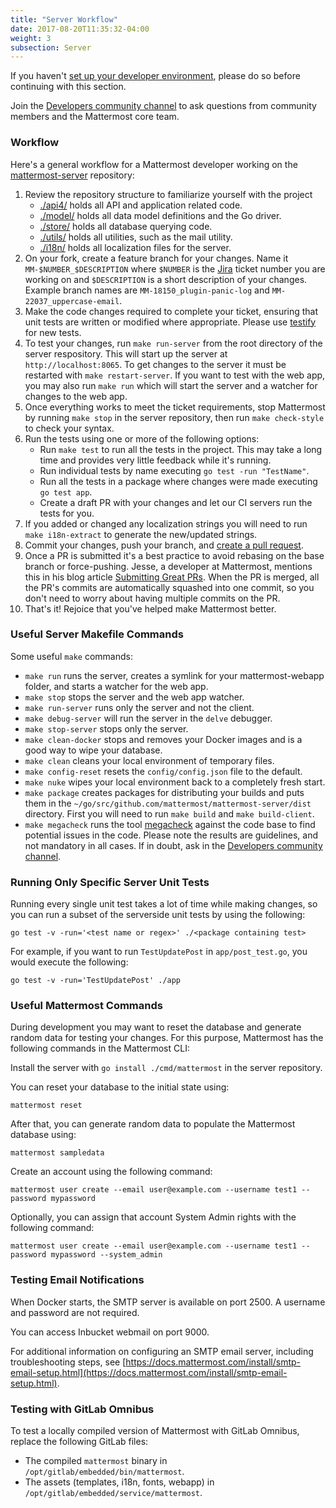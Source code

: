 ```yaml
---
title: "Server Workflow"
date: 2017-08-20T11:35:32-04:00
weight: 3
subsection: Server
---
```


If you haven't [set up your developer environment](https://developers.mattermost.com/contribute/server/developer-setup/), please do so before continuing with this section.

Join the [Developers community channel](https://community.mattermost.com/core/channels/developers) to ask questions from community members and the Mattermost core team.

### Workflow

Here's a general workflow for a Mattermost developer working on the [mattermost-server](https://github.com/mattermost/mattermost-server) repository:

1. Review the repository structure to familiarize yourself with the project
    * [./api4/](https://github.com/mattermost/mattermost-server/tree/master/api4) holds all API and application related code.
    * [./model/](https://github.com/mattermost/mattermost-server/tree/master/model) holds all data model definitions and the Go driver.
    * [./store/](https://github.com/mattermost/mattermost-server/tree/master/store) holds all database querying code.
    * [./utils/](https://github.com/mattermost/mattermost-server/tree/master/utils) holds all utilities, such as the mail utility.
    * [./i18n/](https://github.com/mattermost/mattermost-server/tree/master/i18n) holds all localization files for the server.
2. On your fork, create a feature branch for your changes. Name it `MM-$NUMBER_$DESCRIPTION` where `$NUMBER` is the [Jira](https://mattermost.atlassian.net) ticket number you are working on and `$DESCRIPTION` is a short description of your changes. Example branch names are `MM-18150_plugin-panic-log` and `MM-22037_uppercase-email`.
3. Make the code changes required to complete your ticket, ensuring that unit tests are written or modified where appropriate. Please use [testify](https://github.com/stretchr/testify) for new tests.
4. To test your changes, run `make run-server` from the root directory of the server respository. This will start up the server at `http://localhost:8065`. To get changes to the server it must be restarted with `make restart-server`. If you want to test with the web app, you may also run `make run` which will start the server and a watcher for changes to the web app.
5. Once everything works to meet the ticket requirements, stop Mattermost by running `make stop` in the server repository, then run `make check-style` to check your syntax.
6. Run the tests using one or more of the following options:
     * Run `make test` to run all the tests in the project. This may take a long time and provides very little feedback while it's running.
     * Run individual tests by name executing `go test -run "TestName"`.
     * Run all the tests in a package where changes were made executing `go test app`.
     * Create a draft PR with your changes and let our CI servers run the tests for you.
7. If you added or changed any localization strings you will need to run `make i18n-extract` to generate the new/updated strings.
8. Commit your changes, push your branch, and [create a pull request](https://developers.mattermost.com/contribute/getting-started/contribution-checklist/).
9. Once a PR is submitted it's a best practice to avoid rebasing on the base branch or force-pushing. Jesse, a developer at Mattermost, mentions this in his blog article [Submitting Great PRs](https://mattermost.com/blog/submitting-great-prs/). When the PR is merged, all the PR's commits are automatically squashed into one commit, so you don't need to worry about having multiple commits on the PR.
10. That's it! Rejoice that you've helped make Mattermost better.

### Useful Server Makefile Commands

Some useful `make` commands:

* `make run` runs the server, creates a symlink for your mattermost-webapp folder, and starts a watcher for the web app.
* `make stop` stops the server and the web app watcher.
* `make run-server` runs only the server and not the client.
* `make debug-server` will run the server in the `delve` debugger.
* `make stop-server` stops only the server.
* `make clean-docker` stops and removes your Docker images and is a good way to wipe your database.
* `make clean` cleans your local environment of temporary files.
* `make config-reset` resets the `config/config.json` file to the default.
* `make nuke` wipes your local environment back to a completely fresh start.
* `make package` creates packages for distributing your builds and puts them in the `~/go/src/github.com/mattermost/mattermost-server/dist` directory. First you will need to run `make build` and `make build-client`.
* `make megacheck` runs the tool [megacheck](https://github.com/dominikh/go-tools/tree/master/cmd/megacheck) against the code base to find potential issues in the code. Please note the results are guidelines, and not mandatory in all cases. If in doubt, ask in the [Developers community channel](https://community.mattermost.com/core/channels/developers).

### Running Only Specific Server Unit Tests

Running every single unit test takes a lot of time while making changes, so you can run a subset of the serverside unit tests by using the following:

```
go test -v -run='<test name or regex>' ./<package containing test>
```

For example, if you want to run `TestUpdatePost` in `app/post_test.go`, you would execute the following:

```
go test -v -run='TestUpdatePost' ./app
```

### Useful Mattermost Commands

During development you may want to reset the database and generate random data for testing your changes. For this purpose, Mattermost has the following commands in the Mattermost CLI:

Install the server with `go install ./cmd/mattermost` in the server repository.

You can reset your database to the initial state using:

```
mattermost reset
```

After that, you can generate random data to populate the Mattermost database using:

```
mattermost sampledata
```

Create an account using the following command:

```
mattermost user create --email user@example.com --username test1 --password mypassword
```

Optionally, you can assign that account System Admin rights with the following command:

```
mattermost user create --email user@example.com --username test1 --password mypassword --system_admin
```

### Testing Email Notifications

When Docker starts, the SMTP server is available on port 2500. A username and password are not required.

You can access Inbucket webmail on port 9000.

For additional information on configuring an SMTP email server, including troubleshooting steps, see [https://docs.mattermost.com/install/smtp-email-setup.html](https://docs.mattermost.com/install/smtp-email-setup.html).

### Testing with GitLab Omnibus

To test a locally compiled version of Mattermost with GitLab Omnibus, replace the following GitLab files:

* The compiled `mattermost` binary in `/opt/gitlab/embedded/bin/mattermost`.
* The assets (templates, i18n, fonts, webapp) in `/opt/gitlab/embedded/service/mattermost`.
